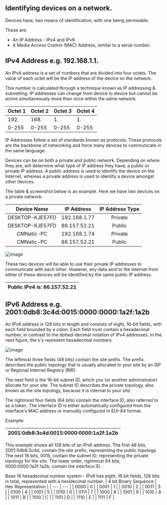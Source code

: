 ## Identifying devices on a network.
Devices have, two means of identification, with one being permeable. 

These are:

- An IP Address - IPv4 and IPv6
- A Media Access Control (MAC) Address, similar to a serial number.

## IPv4 Address e.g. 192.168.1.1.
An IPv4 address is a set of numbers that are divided into four octets. 
The value of each octet will be the IP address of the device on the network.

This number is calculated through a technique known as IP addressing & subnetting.
IP addresses can change from device to device but cannot be active simultaneously more than once within the same network.

| Octet 1 | Octet 2 | Octet 3 | Octet 4 |
| --- | --- | --- | --- |
| 192. | 168. | 1. | 1. |
| 0-255 | 0-255 | 0-255 | 0-255 |

IP Addresses follow a set of standards known as protocols. These protocols are the backbone of networking and force many devices to communicate in the same language.

Devices can be on both a private and public network. Depending on where they are, will determine what type of IP address they have, a public or private IP address.
A public address is used to identify the device on the Internet, whereas a private address is used to identify a device amongst other devices.

The table & screenshot below is an example. Here we have two devices on a private network:

| Device Name | IP Address | IP Address Type |
| :---: | :---: | :---: |
| DESKTOP-KJE57FD | 192.168.1.77 | Private | 
| DESKTOP-KJE57FD | 86.157.52.21 | Public | 
| CMNatic-PC | 192.168.1.74 | Private | 
| CMNatic-PC | 86.157.52.21 | Public |

![image](https://user-images.githubusercontent.com/104662990/181930468-4638a16c-6e37-4c84-9207-cb312659084d.png)

These two devices will be able to use their private IP addresses to communicate with each other. However, any data sent to the internet from either of these devices will be identified by the same public IP address.

| Public IPv4 is: 86.157.52.21 |
| :---: |

## IPv6 Address e.g. 2001:0db8:3c4d:0015:0000:0000:1a2f:1a2b
An IPv6 address is 128 bits in length and consists of eight, 16-bit fields, with each field bounded by a colon. Each field must contain a hexadecimal number, in contrast to the dotted-decimal notation of IPv4 addresses. In the next figure, the x's represent hexadecimal numbers.

![image](https://user-images.githubusercontent.com/104662990/181933810-f2310425-b4eb-4392-844f-6088f106ccf0.png)

The leftmost three fields (48 bits) contain the site prefix. The prefix describes the public topology that is usually allocated to your site by an ISP or Regional Internet Registry (RIR).

The next field is the 16-bit subnet ID, which you (or another administrator) allocate for your site. The subnet ID describes the private topology, also known as the site topology, because it is internal to your site.

The rightmost four fields (64 bits) contain the interface ID, also referred to as a token. The interface ID is either automatically configured from the interface's MAC address or manually configured in EUI-64 format.

Example:

| 2001:0db8:3c4d:0015:0000:0000:1a2f:1a2b |
| :---: |

This example shows all 128 bits of an IPv6 address. The first 48 bits, 2001:0db8:3c4d, contain the site prefix, representing the public topology. The next 16 bits, 0015, contain the subnet ID, representing the private topology for the site. The lower order, rightmost 64 bits, 0000:0000:1a2f:1a2b, contain the interface ID.

Base 16 hexadecimal number system - IPv6 has eight, 16 bit fields, 128 bits in total, represented with a hexidecimal number.
| 4 bit Binary Sequence | Hex Representation |
| --- | --- |
| 0000 | 0 |
| 0001 | 1 |
| 0010 | 2 |
| 0011 | 3 |
| 0100 | 4 |
| 0101 | 5 |
| 0110 | 6 |
| 0111 | 7 |
| 1000 | 8 |
| 1001 | 9 |
| 1010 | A |
| 1011 | B |
| 1100 | C |
| 1101 | D |
| 1110 | E |
| 1111 | F |
